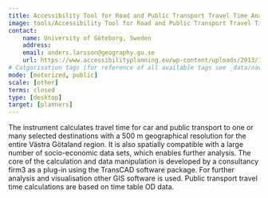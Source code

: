 ```yaml
---
title: Accessibility Tool for Road and Public Transport Travel Time Analysis in Västra Götaland 
image: tools/Accessibility Tool for Road and Public Transport Travel Time Analysis in Västra Götaland.png
contact:
    name: University of Göteborg, Sweden 
    address: 
    email: anders.larsson@geography.gu.se
    url: https://www.accessibilityplanning.eu/wp-content/uploads/2013/10/25-Accessibility-Atlas-Västra-Götaland.pdf 
# Catgorisation tags (for reference of all available tags see _data/navigation_tools.yml file):
mode: [motorized, public]
scale: [other]
terms: closed
type: [desktop]
target: [planners]
---
```


The instrument calculates travel time for car and public transport to one or many selected destinations with a 500 m geographical resolution for the entire Västra Götaland region. It is also spatially compatible with a large number of socio-economic data sets, which enables further analysis. The core of the calculation and data manipulation is developed by a consultancy firm3 as a plug-in using the TransCAD software package. For further analysis and visualisation other GIS software is used. Public transport travel time calculations are based on time table OD data. 